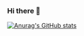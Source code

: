 ### Hi there 👋

[![Anurag's GitHub stats](https://github-readme-stats.vercel.app/api?username=Totafrill)](https://github.com/Totafrill)

<!--
**Totafrill/Totafrill** is a ✨ _special_ ✨ repository because its `README.md` (this file) appears on your GitHub profile.

Here are some ideas to get you started:

- 🔭 I’m currently working on ...
- 🌱 I’m currently learning ...
- 👯 I’m looking to collaborate on ...
- 🤔 I’m looking for help with ...
- 💬 Ask me about ...
- 📫 How to reach me: ...
- 😄 Pronouns: ...
- ⚡ Fun fact: ...
-->
